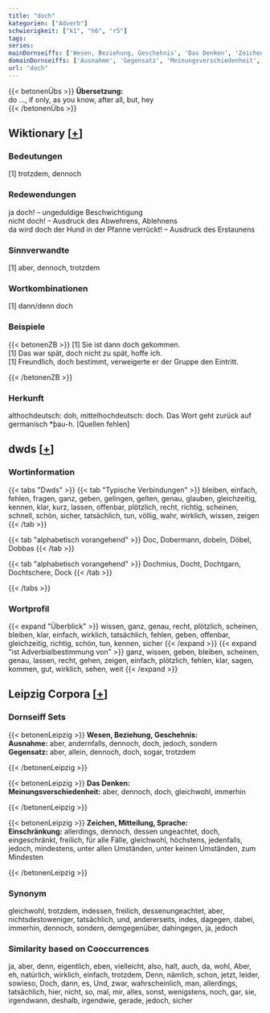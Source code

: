 ```yaml
---
title: "doch"
kategorien: ["Adverb"]
schwierigkeit: ["k1", "h6", "r5"]
tags:
series:
mainDornseiffs: ['Wesen, Beziehung, Geschehnis', 'Das Denken', 'Zeichen, Mitteilung, Sprache']
domainDornseiffs: ['Ausnahme', 'Gegensatz', 'Meinungsverschiedenheit', 'Einschränkung']
url: "doch"
---
```


{{< betonenÜbs >}}
**Übersetzung:**  
do …, if only, as you know, after all, but, hey  
{{< /betonenÜbs >}}

## Wiktionary [[+](https://de.wiktionary.org/wiki/doch)]

### Bedeutungen
[1] trotzdem, dennoch  

### Redewendungen
ja doch! – ungeduldige Beschwichtigung  
nicht doch! – Ausdruck des Abwehrens, Ablehnens  
da wird doch der Hund in der Pfanne verrückt! – Ausdruck des Erstaunens  

### Sinnverwandte
[1] aber, dennoch, trotzdem  

### Wortkombinationen
[1] dann/denn doch  

### Beispiele
{{< betonenZB >}}
[1] Sie ist dann doch gekommen.  
[1] Das war spät, doch nicht zu spät, hoffe ich.  
[1] Freundlich, doch bestimmt, verweigerte er der Gruppe den Eintritt.  

{{< /betonenZB >}}
### Herkunft
althochdeutsch: doh, mittelhochdeutsch: doch. Das Wort geht zurück auf germanisch *þau-h. [Quellen fehlen]  



## dwds [[+](https://www.dwds.de/wb/doch)]

### Wortinformation
{{< tabs "Dwds" >}}
{{< tab "Typische Verbindungen" >}}
bleiben, einfach, fehlen, fragen, ganz, geben, gelingen, gelten, genau, glauben, gleichzeitig, kennen, klar, kurz, lassen, offenbar, plötzlich, recht, richtig, scheinen, schnell, schön, sicher, tatsächlich, tun, völlig, wahr, wirklich, wissen, zeigen
{{< /tab >}}

{{< tab "alphabetisch vorangehend" >}}
Doc, Dobermann, dobeln, Döbel, Dobbas
{{< /tab >}}

{{< tab "alphabetisch vorangehend" >}}
Dochmius, Docht, Dochtgarn, Dochtschere, Dock
{{< /tab >}}

{{< /tabs >}}

### Wortprofil
{{< expand "Überblick" >}} wissen, ganz, genau, recht, plötzlich, scheinen, bleiben, klar, einfach, wirklich, tatsächlich, fehlen, geben, offenbar, gleichzeitig, richtig, schön, tun, kennen, sicher {{< /expand >}}
{{< expand "ist Adverbialbestimmung von" >}} ganz, wissen, geben, bleiben, scheinen, genau, lassen, recht, gehen, zeigen, einfach, plötzlich, fehlen, klar, sagen, kommen, gut, wirklich, sehen, weit {{< /expand >}}

## Leipzig Corpora [[+](https://corpora.uni-leipzig.de/en/res?word=doch&corpusId=deu_newscrawl-public_2018)]

### Dornseiff Sets
{{< betonenLeipzig >}}
**Wesen, Beziehung, Geschehnis:**  
**Ausnahme:** aber, andernfalls, dennoch, doch, jedoch, sondern  
**Gegensatz:** aber, allein, dennoch, doch, sogar, trotzdem  

{{< /betonenLeipzig >}}


{{< betonenLeipzig >}}
**Das Denken:**  
**Meinungsverschiedenheit:** aber, dennoch, doch, gleichwohl, immerhin  

{{< /betonenLeipzig >}}


{{< betonenLeipzig >}}
**Zeichen, Mitteilung, Sprache:**  
**Einschränkung:** allerdings, dennoch, dessen ungeachtet, doch, eingeschränkt, freilich, für alle Fälle, gleichwohl, höchstens, jedenfalls, jedoch, mindestens, unter allen Umständen, unter keinen Umständen, zum Mindesten  

{{< /betonenLeipzig >}}

### Synonym
gleichwohl, trotzdem, indessen, freilich, dessenungeachtet, aber, nichtsdestoweniger, tatsächlich, und, andererseits, indes, dagegen, dabei, immerhin, dennoch, sondern, demgegenüber, dahingegen, ja, jedoch


### Similarity based on Cooccurrences
ja, aber, denn, eigentlich, eben, vielleicht, also, halt, auch, da, wohl, Aber, eh, natürlich, wirklich, einfach, trotzdem, Denn, nämlich, schon, jetzt, leider, sowieso, Doch, dann, es, Und, zwar, wahrscheinlich, man, allerdings, tatsächlich, hier, nicht, so, mal, mir, alles, sonst, wenigstens, noch, gar, sie, irgendwann, deshalb, irgendwie, gerade, jedoch, sicher

